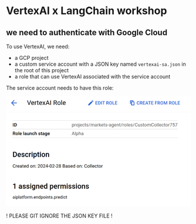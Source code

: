# VertexAI x LangChain workshop

## we need to authenticate with Google Cloud 

To use VertexAI, we need:

- a GCP project
- a custom service account with a JSON key named `vertexai-sa.json` in the root of this project
- a role that can use VertexAI associated with the service account

The service account needs to have this role:

![service account role](./vertexai-role.png)

! PLEASE GIT IGNORE THE JSON KEY FILE !